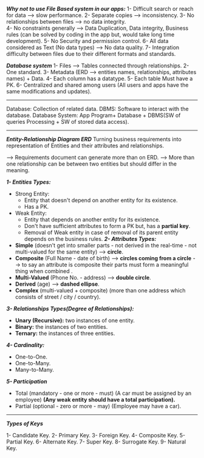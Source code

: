 ***Why not to use File Based system in our apps:***
1- Difficult search or reach for data --> slow performance.
2- Separate copies --> inconsistency.
3- No relationships between files --> no data integrity.  
4- No constraints generally --> Data Duplication, Data integrity, Business rules (can be solved by coding in the app but, would take long time development).
5- No Security and permission control.
6- All data considered as Text (No data types) 
--> No data quality.
7- Integration difficulty between files due to their different formats and standards.

***Database system***
1- Files --> Tables connected through relationships.
2- One standard.
3- Metadata (ERD --> entities names, relationships, attributes names) + Data.
4- Each column has a datatype.
5- Each table Must have a PK.
6- Centralized and shared among users (All users and apps have the same modifications and updates).

---
Database: Collection of related data.
DBMS: Software to interact with the database.
Database System: App Program+ Database + DBMS(SW of queries Processing + SW of stored data access).

---
***Entity-Relationship Diagram ERD***
Turning business requirements into representation of Entities and their attributes and relationships.

--> Requirements document can generate more than on ERD.
--> More than one relationship can be between two entities but should differ in the meaning.

***1- Entities Types:***
- Strong Entity: 
	- Entity that doesn't depend on another entity for its existence.
	- Has a PK.
- Weak Entity: 
	- Entity that depends on another entity for its existence.
	- Don't have sufficient attributes to form a PK but, has a **partial key**.
	- Removal of Weak entity in case of removal of its parent entity depends on the business rules.
***2- Attributes Types:***
- **Simple** (doesn't get into smaller parts - not derived in the real-time - not multi-valued for the same entity) --> **circle**.
- **Composite** (Full Name - date of birth) --> **circles coming from a circle** --> to say an attribute is composite their parts must form a meaningful thing when combined .
- **Multi-Valued** (Phone No. - address) --> **double circle**.
- **Derived** (age) --> **dashed ellipse**.
- **Complex** (multi-valued + composite) (more than one address which consists of street / city / country).

***3- Relationships Types(Degree of Relationships):***
- **Unary (Recursive):** two instances of one entity.
- **Binary:** the instances of two entities.
- **Ternary:** the instances of three entities.

***4- Cardinality:***
- One-to-One.
- One-to-Many.
- Many-to-Many.

***5- Participation***
- Total (mandatory - one or more - must) (A car must be assigned by an employee) **(Any weak entity should have a total participation).**
- Partial (optional - zero or more - may) (Employee may have a car).

---
***Types of Keys***

1- Candidate Key.
2- Primary Key.
3- Foreign Key.
4- Composite Key.
5- Partial Key.
6- Alternate Key.
7- Super Key.
8- Surrogate Key.
9- Natural Key.
